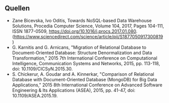
## Quellen
- Zane Bicevska, Ivo Oditis,
  Towards NoSQL-based Data Warehouse Solutions,
  Procedia Computer Science,
  Volume 104,
  2017,
  Pages 104-111,
  ISSN 1877-0509,
  https://doi.org/10.1016/j.procs.2017.01.080.
  (https://www.sciencedirect.com/science/article/pii/S1877050917300819)
- G. Karnitis and G. Arnicans, "Migration of Relational Database to Document-Oriented Database: Structure Denormalization and Data Transformation," 2015 7th International Conference on Computational Intelligence, Communication Systems and Networks, 2015, pp. 113-118, doi: 10.1109/CICSyN.2015.30.
- S. Chickerur, A. Goudar and A. Kinnerkar, "Comparison of Relational Database with Document-Oriented Database (MongoDB) for Big Data Applications," 2015 8th International Conference on Advanced Software Engineering & Its Applications (ASEA), 2015, pp. 41-47, doi: 10.1109/ASEA.2015.19.
